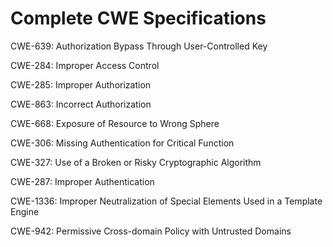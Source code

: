 

# Complete CWE Specifications

CWE-639: Authorization Bypass Through User-Controlled Key

CWE-284: Improper Access Control

CWE-285: Improper Authorization

CWE-863: Incorrect Authorization

CWE-668: Exposure of Resource to Wrong Sphere

CWE-306: Missing Authentication for Critical Function

CWE-327: Use of a Broken or Risky Cryptographic Algorithm

CWE-287: Improper Authentication

CWE-1336: Improper Neutralization of Special Elements Used in a Template Engine

CWE-942: Permissive Cross-domain Policy with Untrusted Domains